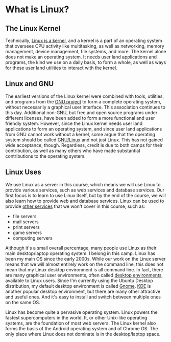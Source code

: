 # What is Linux?

## The Linux Kernel

Technically, [Linux is a kernel][linuxKernel], and a kernel is a part of an operating system that
oversees CPU activity like multitasking, as well as networking, memory management, device management, file systems, and more.
The kernel alone does not make an operating system.
It needs user land applications and programs, the kind we use on a daily basis, to form a whole,
as well as ways for these user land utilities to interact with the kernel.

## Linux and GNU

The earliest versions of the Linux kernel were combined with tools, utilities, and programs from the [GNU project][gnu]
to form a complete operating system, without necessarily a graphical user interface.
This association continues to this day.
Additional non-GNU, but free and open source programs under different licenses,
have been added to form a more functional and user friendly system.
However, since the Linux kernel needs user land applications to form an operating system, and
since user land applications from GNU cannot work without a kernel,
some argue that the operating system should be called [GNU/Linux][gnulinux] and not just Linux.
This has not gained wide acceptance, though.
Regardless, credit is due to both camps for their contribution, as well as many others who have made substantial contributions
to the operating system.

## Linux Uses

We use Linux as a server in this course, which means we will use Linux to provide various services,
such as web services and database services.
Our first focus is to learn to use Linux itself, but by the end of the course,
we will also learn how to provide web and database services.
Linux can be used to provide [other services][servers] that we won't cover in this course, such as:

- file servers
- mail servers
- print servers
- game servers
- computing servers

Although it's a small overall percentage, many people use Linux as their main desktop/laptop operating system.
I belong in this camp.
Linux has been my main OS since the early 2000s.
While our work on the Linux server means that we will almost entirely work on the command line,
this does not mean that my Linux desktop environment is all command line.
In fact, there are many graphical user environments, often called [desktop environments][desktopenvironment], available to Linux users.
Since I'm currently using the Ubuntu Desktop distribution, my default desktop environment is called [Gnome][gnome].
[KDE][kde] is another popular desktop environment, but there are many other attractive and useful ones.
And it's easy to install and switch between multiple ones on the same OS.

Linux has become quite a pervasive operating system.
Linux powers the fastest supercomputers in the world.
It, or other Unix-like operating systems, are the foundation of most web servers.
The Linux kernel also forms the basis of the Android operating system and of Chrome OS.
The only place where Linux does not dominate is in the desktop/laptop space.

[linuxKernel]:https://kernel.org/
[gnu]:https://www.gnu.org/software/software.html
[gnulinux]:https://en.wikipedia.org/wiki/GNU/Linux_naming_controversy
[servers]:https://en.wikipedia.org/wiki/Server_(computing)
[desktopenvironment]:https://en.wikipedia.org/wiki/Desktop_environment
[gnome]:https://www.gnome.org/
[kde]:https://kde.org/
